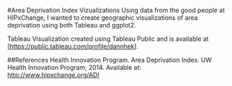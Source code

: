 #Area Deprivation Index Vizualizations
Using data from the good people at HIPxChange, I wanted to create geographic visualizations of area deprivation using both Tableau and ggplot2.  

Tableau Visualization created using Tableau Public and is available at [https://public.tableau.com/profile/dannhek].  

##References
Health Innovation Program. Area Deprivation Index. UW Health Innovation Program; 2014. Available at: http://www.hipxchange.org/ADI  
